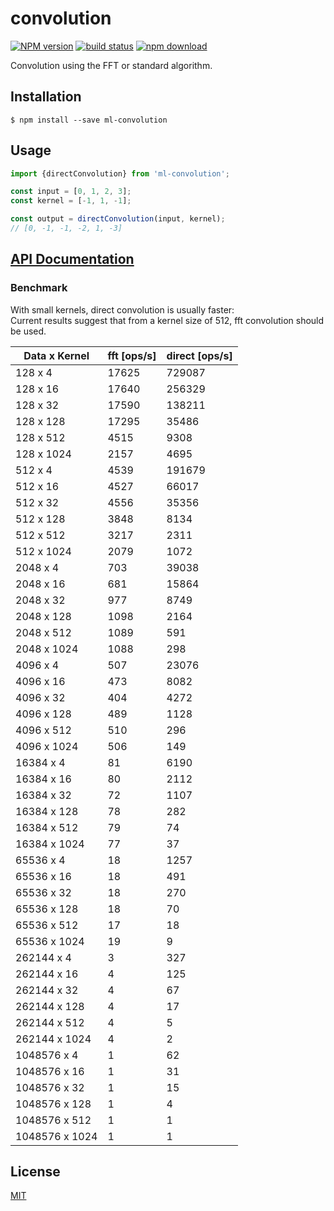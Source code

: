 # convolution

  [![NPM version][npm-image]][npm-url]
  [![build status][travis-image]][travis-url]
  [![npm download][download-image]][download-url]

Convolution using the FFT or standard algorithm.

## Installation

`$ npm install --save ml-convolution`

## Usage

```js
import {directConvolution} from 'ml-convolution';

const input = [0, 1, 2, 3];
const kernel = [-1, 1, -1];

const output = directConvolution(input, kernel);
// [0, -1, -1, -2, 1, -3]
```

## [API Documentation](https://mljs.github.io/convolution/)

### Benchmark

With small kernels, direct convolution is usually faster:  
Current results suggest that from a kernel size of 512, fft convolution should be used.

| Data x Kernel | fft [ops/s] | direct [ops/s] |
| ------------- | --- | ------ |
| 128 x 4 | 17625 | 729087 |
| 128 x 16 | 17640 | 256329 |
| 128 x 32 | 17590 | 138211 |
| 128 x 128 | 17295 | 35486 |
| 128 x 512 | 4515 | 9308 |
| 128 x 1024 | 2157 | 4695 |
| 512 x 4 | 4539 | 191679 |
| 512 x 16 | 4527 | 66017 |
| 512 x 32 | 4556 | 35356 |
| 512 x 128 | 3848 | 8134 |
| 512 x 512 | 3217 | 2311 |
| 512 x 1024 | 2079 | 1072 |
| 2048 x 4 | 703 | 39038 |
| 2048 x 16 | 681 | 15864 |
| 2048 x 32 | 977 | 8749 |
| 2048 x 128 | 1098 | 2164 |
| 2048 x 512 | 1089 | 591 |
| 2048 x 1024 | 1088 | 298 |
| 4096 x 4 | 507 | 23076 |
| 4096 x 16 | 473 | 8082 |
| 4096 x 32 | 404 | 4272 |
| 4096 x 128 | 489 | 1128 |
| 4096 x 512 | 510 | 296 |
| 4096 x 1024 | 506 | 149 |
| 16384 x 4 | 81 | 6190 |
| 16384 x 16 | 80 | 2112 |
| 16384 x 32 | 72 | 1107 |
| 16384 x 128 | 78 | 282 |
| 16384 x 512 | 79 | 74 |
| 16384 x 1024 | 77 | 37 |
| 65536 x 4 | 18 | 1257 |
| 65536 x 16 | 18 | 491 |
| 65536 x 32 | 18 | 270 |
| 65536 x 128 | 18 | 70 |
| 65536 x 512 | 17 | 18 |
| 65536 x 1024 | 19 | 9 |
| 262144 x 4 | 3 | 327 |
| 262144 x 16 | 4 | 125 |
| 262144 x 32 | 4 | 67 |
| 262144 x 128 | 4 | 17 |
| 262144 x 512 | 4 | 5 |
| 262144 x 1024 | 4 | 2 |
| 1048576 x 4 | 1 | 62 |
| 1048576 x 16 | 1 | 31 |
| 1048576 x 32 | 1 | 15 |
| 1048576 x 128 | 1 | 4 |
| 1048576 x 512 | 1 | 1 |
| 1048576 x 1024 | 1 | 1 |

## License

  [MIT](./LICENSE)

[npm-image]: https://img.shields.io/npm/v/ml-convolution.svg?style=flat-square
[npm-url]: https://npmjs.org/package/ml-convolution
[travis-image]: https://img.shields.io/travis/mljs/convolution/master.svg?style=flat-square
[travis-url]: https://travis-ci.org/mljs/convolution
[download-image]: https://img.shields.io/npm/dm/ml-convolution.svg?style=flat-square
[download-url]: https://npmjs.org/package/ml-convolution
